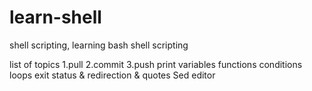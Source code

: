# learn-shell

shell scripting, learning bash shell scripting

list of topics
1.pull
2.commit
3.push
print
variables
functions
conditions
loops
exit status & redirection & quotes
Sed editor
